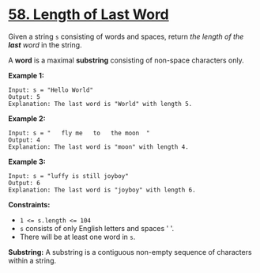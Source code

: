 # **[58. Length of Last Word](https://leetcode.com/problems/length-of-last-word/)**

Given a string ``s`` consisting of words and spaces, return *the length of the **last** word* in the string.

A **word** is a maximal **substring** consisting of non-space characters only.

**Example 1:**
```
Input: s = "Hello World"
Output: 5
Explanation: The last word is "World" with length 5.
```
**Example 2:**
```
Input: s = "   fly me   to   the moon  "
Output: 4
Explanation: The last word is "moon" with length 4.
```
**Example 3:**
```
Input: s = "luffy is still joyboy"
Output: 6
Explanation: The last word is "joyboy" with length 6.
```


**Constraints:**

- ``1 <= s.length <= 104``
- ``s`` consists of only English letters and spaces ' '.
- There will be at least one word in ``s``.

**Substring:** A substring is a contiguous non-empty sequence of characters within a string.
